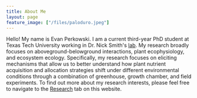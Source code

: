 ```yaml
---
title: About Me
layout: page
feature_image: ["/files/paloduro.jpeg"]
---
```


Hello! My name is Evan Perkowski. I am a current third-year PhD student at Texas Tech University working in Dr. Nick Smith's [lab](http://www.smithecophyslab.com/). My research broadly focuses on aboveground-belowground interactions, plant ecophysiology, and ecosystem ecology. Specifically, my research focuses on eliciting mechanisms that allow us to better understand how plant nutrient acquisition and allocation strategies shift under different environmental conditions through a combination of greenhouse, growth chamber, and field experiments. To find out more about my research interests, please feel free to navigate to the [Research]("/Research.md") tab on this website.
